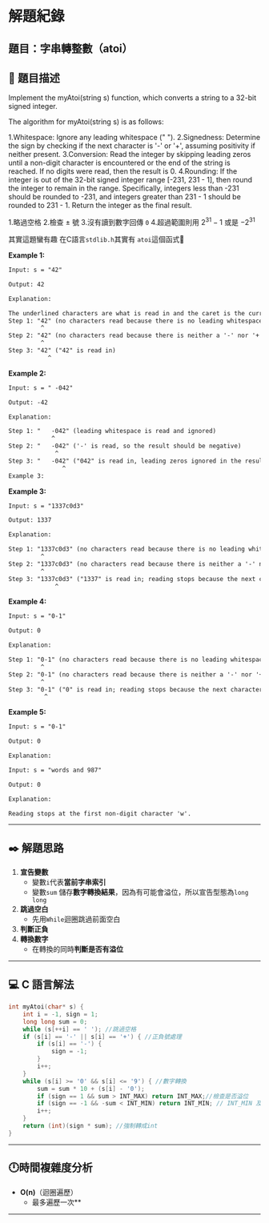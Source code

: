 # 解題紀錄

## 題目：字串轉整數（atoi）

## 📙 題目描述

Implement the myAtoi(string s) function, which converts a string to a 32-bit signed integer.

The algorithm for myAtoi(string s) is as follows:

1.Whitespace: Ignore any leading whitespace (" ").
2.Signedness: Determine the sign by checking if the next character is '-' or '+', assuming positivity if neither present.
3.Conversion: Read the integer by skipping leading zeros until a non-digit character is encountered or the end of the string is reached. If no digits were read, then the result is 0.
4.Rounding: If the integer is out of the 32-bit signed integer range [-231, 231 - 1], then round the integer to remain in the range. Specifically, integers less than -231 should be rounded to -231, and integers greater than 231 - 1 should be rounded to 231 - 1.
Return the integer as the final result.

1.略過空格
2.檢查 $\pm$ 號
3.沒有讀到數字回傳 ``0``
4.超過範圍則用 $2^31-1$ 或是 $-2^31$

其實這題蠻有趣
在C語言``stdlib.h``其實有 ``atoi``這個函式🤣

**Example 1:**

```txt
Input: s = "42"

Output: 42

Explanation:

The underlined characters are what is read in and the caret is the current reader position.
Step 1: "42" (no characters read because there is no leading whitespace)
         ^
Step 2: "42" (no characters read because there is neither a '-' nor '+')
         ^
Step 3: "42" ("42" is read in)
           ^
```

**Example 2:**

```txt
Input: s = " -042"

Output: -42

Explanation:

Step 1: "   -042" (leading whitespace is read and ignored)
            ^
Step 2: "   -042" ('-' is read, so the result should be negative)
             ^
Step 3: "   -042" ("042" is read in, leading zeros ignored in the result)
               ^
Example 3:
```

**Example 3:**

```txt
Input: s = "1337c0d3"

Output: 1337

Explanation:

Step 1: "1337c0d3" (no characters read because there is no leading whitespace)
         ^
Step 2: "1337c0d3" (no characters read because there is neither a '-' nor '+')
         ^
Step 3: "1337c0d3" ("1337" is read in; reading stops because the next character is a non-digit)
             ^
```

**Example 4:**

```txt
Input: s = "0-1"

Output: 0

Explanation:

Step 1: "0-1" (no characters read because there is no leading whitespace)
         ^
Step 2: "0-1" (no characters read because there is neither a '-' nor '+')
         ^
Step 3: "0-1" ("0" is read in; reading stops because the next character is a non-digit)
          ^
```

**Example 5:**

```txt
Input: s = "0-1"

Output: 0

Explanation:

Input: s = "words and 987"

Output: 0

Explanation:

Reading stops at the first non-digit character 'w'.

```

---

## ✒️ 解題思路

1. **宣告變數**
    - 變數``i``代表**當前字串索引**
    - 變數``sum`` 儲存**數字轉換結果**，因為有可能會溢位，所以宣告型態為``long long``  
2. **跳過空白**
    - 先用``While``迴圈跳過前面空白
3. **判斷正負**
4. **轉換數字**
    - 在轉換的同時**判斷是否有溢位**

---

## 💻 C 語言解法

```c
int myAtoi(char* s) {
    int i = -1, sign = 1;
    long long sum = 0; 
    while (s[++i] == ' '); //跳過空格
    if (s[i] == '-' || s[i] == '+') { //正負號處理
        if (s[i] == '-') {
            sign = -1;
        }
        i++;
    }
    while (s[i] >= '0' && s[i] <= '9') { //數字轉換
        sum = sum * 10 + (s[i] - '0'); 
        if (sign == 1 && sum > INT_MAX) return INT_MAX;//檢查是否溢位
        if (sign == -1 && -sum < INT_MIN) return INT_MIN; // INT_MIN 及 INT_MAX 定義在limits.h
        i++;
    }
    return (int)(sign * sum); //強制轉成int
}
```

---

## 🕛時間複雜度分析

- **O(n)**（迴圈遍歷）
  - 最多遍歷一次**

---

